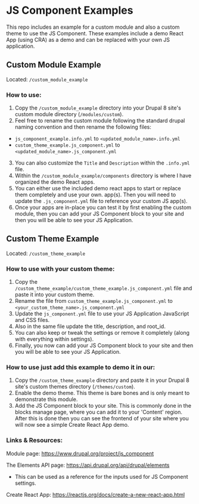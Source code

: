 # JS Component Examples
This repo includes an example for a custom module and also a custom theme to use the JS Component. These examples include a demo React App (using CRA) as a demo and can be replaced with your own JS application.


## Custom Module Example

Located: `/custom_module_example`

### How to use:
1. Copy the `/custom_module_example` directory into your Drupal 8 site's custom module directory (`/modules/custom`).
2. Feel free to rename the custom module following the standard drupal naming convention and then rename the following files:
- `js_component_example.info.yml` to `<updated_module_name>.info.yml`
- `custom_theme_example.js_component.yml` to `<updated_module_name>.js_component.yml`
3. You can also customize the `Title` and `Description` within the `.info.yml` file.
4. Within the `/custom_module_example/components` directory is where I have organized the demo React apps.
5. You can either use the included demo react apps to start or replace them completely and use your own. app(s). Then you will need to update the `.js_component.yml` file to reference your custom JS app(s).
6. Once your apps are in-place you can test it by first enabling the custom module, then you can add your JS Component block to your site and then you will be able to see your JS Application.


## Custom Theme Example

Located: `/custom_theme_example`

### How to use with your custom theme:
1. Copy the `/custom_theme_example/custom_theme_example.js_component.yml` file and paste it into your custom theme.
2. Rename the file from `custom_theme_example.js_component.yml` to `<your_custom_theme_name>.js_component.yml`
3. Update the `js_component.yml` file to use your JS Application JavaScript and CSS files.
4. Also in the same file update the title, description, and root_id.
5. You can also keep or tweak the settings or remove it completely (along with everything within settings).
6. Finally, you now can add your JS Component block to your site and then you will be able to see your JS Application.

### How to use just add this example to demo it in our:
1. Copy the `/custom_theme_example` directory and paste it in your Drupal 8 site's custom themes directory (`/themes/custom`).
2. Enable the demo theme. This theme is bare bones and is only meant to demonstrate this module.
3. Add the JS Component block to your site. This is commonly done in the blocks manage page, where you can add it to your 'Content' region. After this is done then you can see the frontend of your site where you will now see a simple Create React App demo.


### Links & Resources:

Module page: https://www.drupal.org/project/js_component

The Elements API page: https://api.drupal.org/api/drupal/elements
- This can be used as a reference for the inputs used for JS Component settings.

Create React App: https://reactjs.org/docs/create-a-new-react-app.html